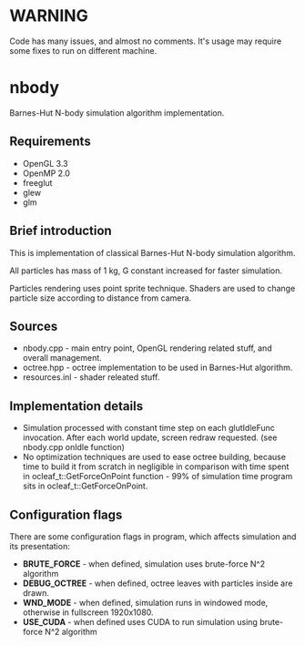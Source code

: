 # WARNING

Code has many issues, and almost no comments. It's usage may require some fixes
to run on different machine.

# nbody

Barnes-Hut N-body simulation algorithm implementation.

## Requirements

 * OpenGL 3.3
 * OpenMP 2.0
 * freeglut
 * glew
 * glm

## Brief introduction

This is implementation of classical Barnes-Hut N-body simulation algorithm.

All particles has mass of 1 kg, G constant increased for faster simulation.

Particles rendering uses point sprite technique. Shaders are used to change 
particle size according to distance from camera.

## Sources

 * nbody.cpp - main entry point, OpenGL rendering related stuff, and overall 
 management.
 * octree.hpp - octree implementation to be used in Barnes-Hut algorithm.
 * resources.inl - shader releated stuff.

## Implementation details

 * Simulation processed with constant time step on each glutIdleFunc invocation.
 After each world update, screen redraw requested. (see nbody.cpp onIdle function)
 * No optimization techniques are used to ease octree building, because time 
 to build it from scratch in negligible in comparison with time spent in 
 ocleaf_t::GetForceOnPoint function - 99% of simulation time program sits in 
 ocleaf_t::GetForceOnPoint.

## Configuration flags

There are some configuration flags in program, which affects simulation and its
presentation:

 * __BRUTE_FORCE__ - when defined, simulation uses brute-force N^2 algorithm
 * __DEBUG_OCTREE__ - when defined, octree leaves with particles inside are
 drawn.
 * __WND_MODE__ - when defined, simulation runs in windowed mode, otherwise
 in fullscreen 1920x1080.
 * __USE_CUDA__ - when defined uses CUDA to run simulation using brute-force N^2
 algorithm
